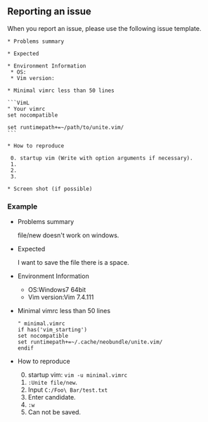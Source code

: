 ## Reporting an issue

When you report an issue, please use the following issue template.

    * Problems summary

    * Expected

    * Environment Information
     * OS:
     * Vim version:

    * Minimal vimrc less than 50 lines

    ```VimL
    " Your vimrc
    set nocompatible

    set runtimepath+=~/path/to/unite.vim/
    ```

    * How to reproduce

     0. startup vim (Write with option arguments if necessary).
     1.
     2.
     3.

    * Screen shot (if possible)

### Example

* Problems summary

  file/new doesn't work on windows.

* Expected

  I want to save the file there is a space.

* Environment Information
  * OS:Windows7 64bit
  * Vim version:Vim 7.4.111

* Minimal vimrc less than 50 lines

  ```VimL
  " minimal.vimrc
  if has('vim_starting')
  set nocompatible
  set runtimepath+=~/.cache/neobundle/unite.vim/
  endif
  ```

* How to reproduce

  0. startup vim: `vim -u minimal.vimrc`
  1. `:Unite file/new`.
  2. Input `C:/Foo\ Bar/test.txt`
  3. Enter candidate.
  4. `:w`
  5. Can not be saved.
